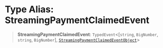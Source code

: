 # Type Alias: StreamingPaymentClaimedEvent

> **StreamingPaymentClaimedEvent**: `TypedEvent`\<\[`string`, `BigNumber`, `string`, `BigNumber`\], [`StreamingPaymentClaimedEventObject`](../interfaces/StreamingPaymentClaimedEventObject.md)\>
